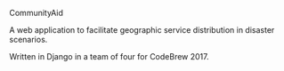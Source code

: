 CommunityAid

A web application to facilitate geographic service distribution in disaster scenarios.

Written in Django in a team of four for CodeBrew 2017.
